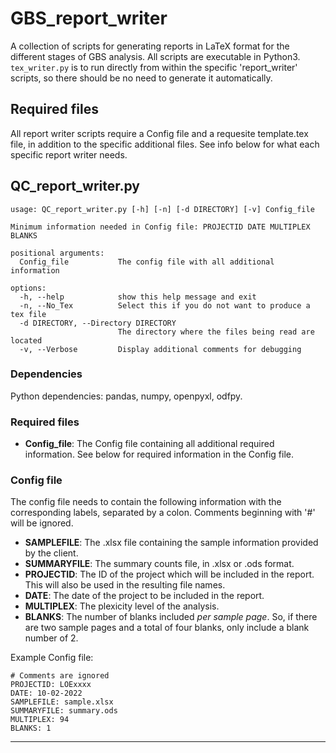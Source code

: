 # GBS_report_writer
A collection of scripts for generating reports in LaTeX format for the different stages of GBS analysis. All scripts are executable in Python3. `tex_writer.py` is to run directly from within the specific 'report_writer' scripts, so there should be no need to generate it automatically. 

## Required files
All report writer scripts require a Config file and a requesite template.tex file, in addition to the specific additional files. See info below for what each specific report writer needs. 

## QC_report_writer.py
```
usage: QC_report_writer.py [-h] [-n] [-d DIRECTORY] [-v] Config_file

Minimum information needed in Config file: PROJECTID DATE MULTIPLEX BLANKS

positional arguments:
  Config_file           The config file with all additional information

options:
  -h, --help            show this help message and exit
  -n, --No_Tex          Select this if you do not want to produce a tex file
  -d DIRECTORY, --Directory DIRECTORY
                        The directory where the files being read are located
  -v, --Verbose         Display additional comments for debugging
  ```

### Dependencies
Python dependencies: pandas, numpy, openpyxl, odfpy. 

### Required files
- **Config_file**: 
  The Config file containing all additional required information. See below for required information in the Config file. 

### Config file 
The config file needs to contain the following information with the corresponding labels, separated by a colon. Comments beginning with '#' will be ignored. 
- **SAMPLEFILE**: The .xlsx file containing the sample information provided by the client. 
- **SUMMARYFILE**: The summary counts file, in .xlsx or .ods format. 
- **PROJECTID**: The ID of the project which will be included in the report. This will also be used in the resulting file names. 
- **DATE**: The date of the project to be included in the report. 
- **MULTIPLEX**: The plexicity level of the analysis. 
- **BLANKS**: The number of blanks included *per sample page*. So, if there are two sample pages and a total of four blanks, only include a blank number of 2. 

Example Config file: 
```
# Comments are ignored
PROJECTID: LOExxxx 
DATE: 10-02-2022 
SAMPLEFILE: sample.xlsx
SUMMARYFILE: summary.ods
MULTIPLEX: 94 
BLANKS: 1 
```

---
